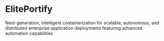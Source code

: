 # ElitePortify
Next-generation, intelligent containerization for scalable, autonomous, and distributed enterprise application deployments featuring advanced automation capabilities
